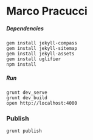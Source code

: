 # Marco Pracucci


##### Dependencies

```
gem install jekyll-compass
gem install jekyll-sitemap
gem install jekyll-assets
gem install uglifier
npm install
```

##### Run

```
grunt dev_serve
grunt dev_build
open http://localhost:4000
```

### Publish

```
grunt publish
```
